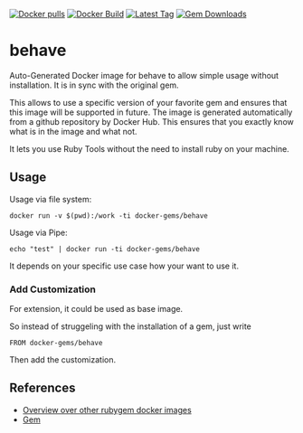 [![Docker pulls](https://img.shields.io/docker/pulls/rubygem/behave.svg)](https://hub.docker.com/r/rubygem/behave/)
[![Docker Build](https://img.shields.io/docker/automated/rubygem/behave.svg)](https://hub.docker.com/r/rubygem/behave/)
[![Latest Tag](https://img.shields.io/github/tag/docker-rubygem/behave.svg)](https://hub.docker.com/r/rubygem/behave/)
[![Gem Downloads](https://img.shields.io/gem/dt/behave.svg)](https://rubygems.org/gems/behave/)
# behave

Auto-Generated Docker image for behave to allow simple usage without installation.
It is in sync with the original gem.

This allows to use a specific version of your favorite gem and ensures that this image will be supported in future.
The image is generated automatically from a github repository by Docker Hub.
This ensures that you exactly know what is in the image and what not.

It lets you use Ruby Tools without the need to install ruby on your machine.

## Usage

Usage via file system:

`docker run -v $(pwd):/work -ti docker-gems/behave`

Usage via Pipe:

`echo "test" | docker run -ti docker-gems/behave`

It depends on your specific use case how your want to use it.

### Add Customization

For extension, it could be used as base image.

So instead of struggeling with the installation of a gem, just write

`FROM docker-gems/behave`

Then add the customization.

## References

 - [Overview over other rubygem docker images](https://github.com/thinkbot/docker-rubygem)
 - [Gem](https://rubygems.org/gems/behave/)
